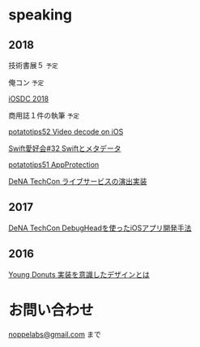# speaking

## 2018

技術書展５ `予定`

俺コン `予定`

[iOSDC 2018](https://speakerdeck.com/noppefoxwolf/raibupei-xin-apurifalseaitemuzai-sheng-wometaldeshi-zhuang-surushi-ninatutahua)

商用誌１件の執筆 `予定`

[potatotips52 Video decode on iOS](https://speakerdeck.com/noppefoxwolf/video-decode-on-ios)

[Swift愛好会#32 Swiftとメタデータ](https://speakerdeck.com/noppefoxwolf/swifttometadeta)

[potatotips51 AppProtection](https://speakerdeck.com/noppefoxwolf/iosapurikaravpnjie-sok-falsejian-chu-wosuru)

[DeNA TechCon ライブサービスの演出実装](https://www.slideshare.net/dena_tech/ss-88557943)

## 2017

[DeNA TechCon  DebugHeadを使ったiOSアプリ開発手法](https://www.slideshare.net/dena_tech/debugheadios-denatechcon)

## 2016

[Young Donuts 実装を意識したデザインとは](https://yng-dnts.connpass.com/event/36358/)

# お問い合わせ

noppelabs@gmail.com まで
